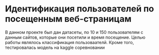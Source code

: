 # Идентификация пользователей по посещенным веб-страницам

В данном проекте был дан датасеты, по 10 и 150 пользователям с данным сайтов, которые они посетили и время посещение. 
Целью работы являлось классификация пользоваателй. Кроме того, тестировалась модель на kaggle соревновании
